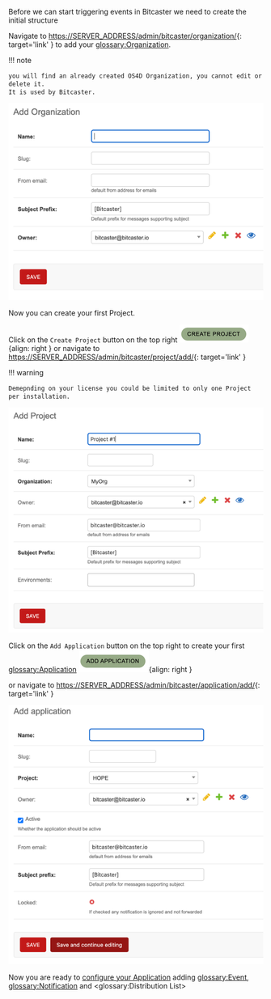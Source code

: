 
Before we can start triggering events in Bitcaster we need to create the initial structure



Navigate to <https://SERVER_ADDRESS/admin/bitcaster/organization/>{: target='link' } to add your <glossary:Organization>.

!!! note

    you will find an already created OS4D Organization, you cannot edit or delete it. 
    It is used by Bitcaster.

![Image](_screenshots/add_org.png)

Now you can create your first Project.  

Click on the `Create Project` button on the top right 
![Image](_screenshots/btn_create_project.png){align: right } 
or navigate to <https://SERVER_ADDRESS/admin/bitcaster/project/add/>{: target='link' }

!!! warning

    Demepnding on your license you could be limited to only one Project per installation. 


![Image](_screenshots/add_prj.png)

Click on the `Add Application` button on the top right to create your first <glossary:Application>
![Image](_screenshots/btn_add_application.png){align: right } 

or navigate to <https://SERVER_ADDRESS/admin/bitcaster/application/add/>{: target='link' }

![Image](_screenshots/add_application.png)

Now you are ready to [configure your Application](app.md) 
adding <glossary:Event>, <glossary:Notification> and <glossary:Distribution List>
